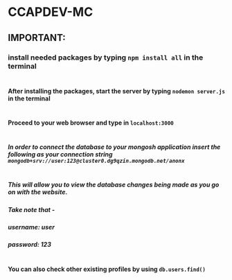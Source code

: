 # CCAPDEV-MC
## IMPORTANT: 
### install needed packages by typing `npm install all` in the terminal
#

#### After installing the packages, start the server by typing `nodemon server.js` in the terminal
#

#### Proceed to your web browser and type in `localhost:3000`
#

##### In order to connect the database to your mongosh application insert the following as your connection string `mongodb+srv://user:123@cluster0.dg9qzin.mongodb.net/anonx`
#

##### This will allow you to view the database changes being made as you go on with the website.
##### Take note that -
##### username: user
##### password: 123
#
#### You can also check other existing profiles by using `db.users.find()`
